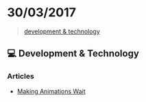 # 30/03/2017

> [development & technology](#computer-development--technology)


## :computer: Development & Technology

### Articles
- [Making Animations Wait](https://css-tricks.com/making-animations-wait/)